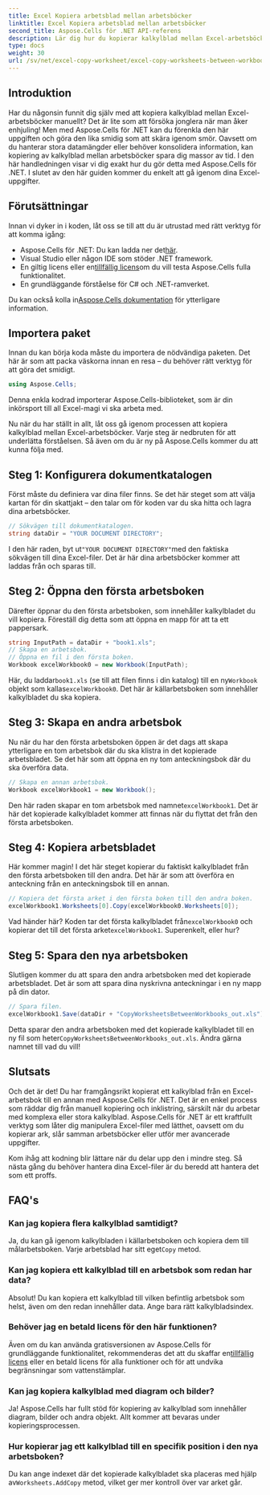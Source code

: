 ```yaml
---
title: Excel Kopiera arbetsblad mellan arbetsböcker
linktitle: Excel Kopiera arbetsblad mellan arbetsböcker
second_title: Aspose.Cells för .NET API-referens
description: Lär dig hur du kopierar kalkylblad mellan Excel-arbetsböcker med Aspose.Cells för .NET. En steg-för-steg-guide med kodexempel för att effektivisera din kalkylarkshantering.
type: docs
weight: 30
url: /sv/net/excel-copy-worksheet/excel-copy-worksheets-between-workbooks/
---
```

## Introduktion

Har du någonsin funnit dig själv med att kopiera kalkylblad mellan Excel-arbetsböcker manuellt? Det är lite som att försöka jonglera när man åker enhjuling! Men med Aspose.Cells för .NET kan du förenkla den här uppgiften och göra den lika smidig som att skära igenom smör. Oavsett om du hanterar stora datamängder eller behöver konsolidera information, kan kopiering av kalkylblad mellan arbetsböcker spara dig massor av tid. I den här handledningen visar vi dig exakt hur du gör detta med Aspose.Cells för .NET. I slutet av den här guiden kommer du enkelt att gå igenom dina Excel-uppgifter.

## Förutsättningar

Innan vi dyker in i koden, låt oss se till att du är utrustad med rätt verktyg för att komma igång:

-  Aspose.Cells för .NET: Du kan ladda ner det[här](https://releases.aspose.com/cells/net/).
- Visual Studio eller någon IDE som stöder .NET framework.
-  En giltig licens eller en[tillfällig licens](https://purchase.aspose.com/temporary-license/)om du vill testa Aspose.Cells fulla funktionalitet.
- En grundläggande förståelse för C# och .NET-ramverket.

 Du kan också kolla in[Aspose.Cells dokumentation](https://reference.aspose.com/cells/net/) för ytterligare information.

## Importera paket

Innan du kan börja koda måste du importera de nödvändiga paketen. Det här är som att packa väskorna innan en resa – du behöver rätt verktyg för att göra det smidigt.

```csharp
using Aspose.Cells;
```

Denna enkla kodrad importerar Aspose.Cells-biblioteket, som är din inkörsport till all Excel-magi vi ska arbeta med.


Nu när du har ställt in allt, låt oss gå igenom processen att kopiera kalkylblad mellan Excel-arbetsböcker. Varje steg är nedbruten för att underlätta förståelsen. Så även om du är ny på Aspose.Cells kommer du att kunna följa med.

## Steg 1: Konfigurera dokumentkatalogen

Först måste du definiera var dina filer finns. Se det här steget som att välja kartan för din skattjakt – den talar om för koden var du ska hitta och lagra dina arbetsböcker.

```csharp
// Sökvägen till dokumentkatalogen.
string dataDir = "YOUR DOCUMENT DIRECTORY";
```

 I den här raden, byt ut`"YOUR DOCUMENT DIRECTORY"`med den faktiska sökvägen till dina Excel-filer. Det är här dina arbetsböcker kommer att laddas från och sparas till.

## Steg 2: Öppna den första arbetsboken

Därefter öppnar du den första arbetsboken, som innehåller kalkylbladet du vill kopiera. Föreställ dig detta som att öppna en mapp för att ta ett pappersark.

```csharp
string InputPath = dataDir + "book1.xls";
// Skapa en arbetsbok.
// Öppna en fil i den första boken.
Workbook excelWorkbook0 = new Workbook(InputPath);
```

 Här, du laddar`book1.xls` (se till att filen finns i din katalog) till en ny`Workbook` objekt som kallas`excelWorkbook0`. Det här är källarbetsboken som innehåller kalkylbladet du ska kopiera.

## Steg 3: Skapa en andra arbetsbok

Nu när du har den första arbetsboken öppen är det dags att skapa ytterligare en tom arbetsbok där du ska klistra in det kopierade arbetsbladet. Se det här som att öppna en ny tom anteckningsbok där du ska överföra data.

```csharp
// Skapa en annan arbetsbok.
Workbook excelWorkbook1 = new Workbook();
```

 Den här raden skapar en tom arbetsbok med namnet`excelWorkbook1`. Det är här det kopierade kalkylbladet kommer att finnas när du flyttat det från den första arbetsboken.

## Steg 4: Kopiera arbetsbladet

Här kommer magin! I det här steget kopierar du faktiskt kalkylbladet från den första arbetsboken till den andra. Det här är som att överföra en anteckning från en anteckningsbok till en annan.

```csharp
// Kopiera det första arket i den första boken till den andra boken.
excelWorkbook1.Worksheets[0].Copy(excelWorkbook0.Worksheets[0]);
```

 Vad händer här? Koden tar det första kalkylbladet från`excelWorkbook0` och kopierar det till det första arket`excelWorkbook1`. Superenkelt, eller hur?

## Steg 5: Spara den nya arbetsboken

Slutligen kommer du att spara den andra arbetsboken med det kopierade arbetsbladet. Det är som att spara dina nyskrivna anteckningar i en ny mapp på din dator.

```csharp
// Spara filen.
excelWorkbook1.Save(dataDir + "CopyWorksheetsBetweenWorkbooks_out.xls");
```

 Detta sparar den andra arbetsboken med det kopierade kalkylbladet till en ny fil som heter`CopyWorksheetsBetweenWorkbooks_out.xls`. Ändra gärna namnet till vad du vill!

## Slutsats

Och det är det! Du har framgångsrikt kopierat ett kalkylblad från en Excel-arbetsbok till en annan med Aspose.Cells för .NET. Det är en enkel process som räddar dig från manuell kopiering och inklistring, särskilt när du arbetar med komplexa eller stora kalkylblad. Aspose.Cells för .NET är ett kraftfullt verktyg som låter dig manipulera Excel-filer med lätthet, oavsett om du kopierar ark, slår samman arbetsböcker eller utför mer avancerade uppgifter.

Kom ihåg att kodning blir lättare när du delar upp den i mindre steg. Så nästa gång du behöver hantera dina Excel-filer är du beredd att hantera det som ett proffs.

## FAQ's

### Kan jag kopiera flera kalkylblad samtidigt?

 Ja, du kan gå igenom kalkylbladen i källarbetsboken och kopiera dem till målarbetsboken. Varje arbetsblad har sitt eget`Copy` metod.

### Kan jag kopiera ett kalkylblad till en arbetsbok som redan har data?

Absolut! Du kan kopiera ett kalkylblad till vilken befintlig arbetsbok som helst, även om den redan innehåller data. Ange bara rätt kalkylbladsindex.

### Behöver jag en betald licens för den här funktionen?

 Även om du kan använda gratisversionen av Aspose.Cells för grundläggande funktionalitet, rekommenderas det att du skaffar en[tillfällig licens](https://purchase.aspose.com/temporary-license/) eller en betald licens för alla funktioner och för att undvika begränsningar som vattenstämplar.

### Kan jag kopiera kalkylblad med diagram och bilder?

Ja! Aspose.Cells har fullt stöd för kopiering av kalkylblad som innehåller diagram, bilder och andra objekt. Allt kommer att bevaras under kopieringsprocessen.

### Hur kopierar jag ett kalkylblad till en specifik position i den nya arbetsboken?

 Du kan ange indexet där det kopierade kalkylbladet ska placeras med hjälp av`Worksheets.AddCopy` metod, vilket ger mer kontroll över var arket går.